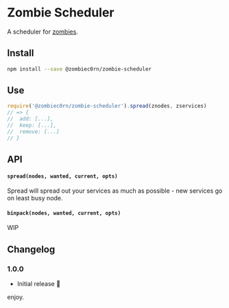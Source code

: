 # Zombie Scheduler 

A scheduler for [zombies]().

## Install

```sh
npm install --save @zombiec0rn/zombie-scheduler
```

## Use

```js
require('@zombiec0rn/zombie-scheduler').spread(znodes, zservices)
// => {
//  add: [...],
//  keep: [...],
//  remove: [...]
// }
```

## API

#### `spread(nodes, wanted, current, opts)`

Spread will spread out your services as much as possible - new services go on least busy node. 

#### `binpack(nodes, wanted, current, opts)`

WIP

## Changelog

### 1.0.0

* Initial release :tada:

enjoy.
